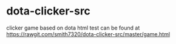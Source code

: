# dota-clicker-src
clicker game based on dota
html test can be found at https://rawgit.com/smith7320/dota-clicker-src/master/game.html
